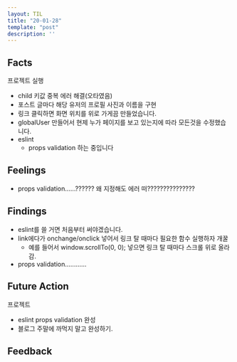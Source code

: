 ```yaml
---
layout: TIL
title: "20-01-28"
template: "post"
description: ''
---
```


## Facts

프로젝트 실행

- child 키값 중복 에러 해결(오타였음)
- 포스트 글마다 해당 유저의 프로필 사진과 이름을 구현
- 링크 클릭하면 화면 위치를 위로 가게끔 만들었습니다.
- globalUser 만들어서 현제 누가 페이지를 보고 있는지에 따라 모든것을 수정했습니다.
- eslint
  - props validation 하는 중입니다

## Feelings

- props validation......?????? 왜 지정해도 에러 떠???????????????

## Findings

- eslint를 쓸 거면 처음부터 써야겠습니다.
- link에다가 onchange/onclick 넣어서 링크 탈 때마다 필요한 함수 실행하자 개꿀
  - 예를 들어서 window.scrollTo(0, 0); 넣으면 링크 탈 때마다 스크롤 위로 올라감.
- props validation............

## Future Action

프로젝트

- eslint props validation 완성
- 블로그 주말에 까먹지 말고 완성하기.

## Feedback